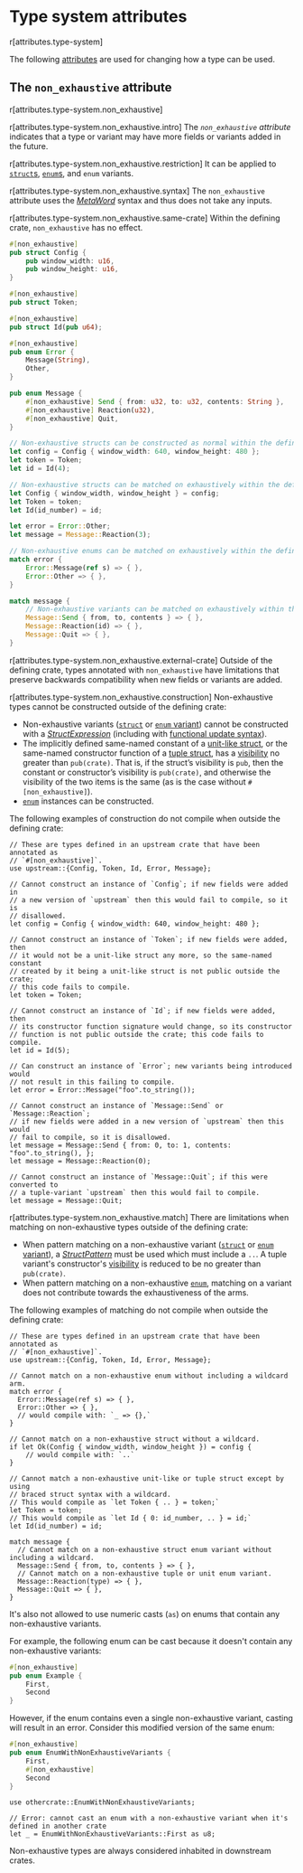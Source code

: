 # Type system attributes

r[attributes.type-system]

The following [attributes] are used for changing how a type can be used.

## The `non_exhaustive` attribute

r[attributes.type-system.non_exhaustive]


r[attributes.type-system.non_exhaustive.intro]
The *`non_exhaustive` attribute* indicates that a type or variant may have
more fields or variants added in the future.

r[attributes.type-system.non_exhaustive.restriction]
It can be applied to [`struct`s][struct], [`enum`s][enum], and `enum` variants.

r[attributes.type-system.non_exhaustive.syntax]
The `non_exhaustive` attribute uses the [_MetaWord_] syntax and thus does not
take any inputs.

r[attributes.type-system.non_exhaustive.same-crate]
Within the defining crate, `non_exhaustive` has no effect.

```rust
#[non_exhaustive]
pub struct Config {
    pub window_width: u16,
    pub window_height: u16,
}

#[non_exhaustive]
pub struct Token;

#[non_exhaustive]
pub struct Id(pub u64);

#[non_exhaustive]
pub enum Error {
    Message(String),
    Other,
}

pub enum Message {
    #[non_exhaustive] Send { from: u32, to: u32, contents: String },
    #[non_exhaustive] Reaction(u32),
    #[non_exhaustive] Quit,
}

// Non-exhaustive structs can be constructed as normal within the defining crate.
let config = Config { window_width: 640, window_height: 480 };
let token = Token;
let id = Id(4);

// Non-exhaustive structs can be matched on exhaustively within the defining crate.
let Config { window_width, window_height } = config;
let Token = token;
let Id(id_number) = id;

let error = Error::Other;
let message = Message::Reaction(3);

// Non-exhaustive enums can be matched on exhaustively within the defining crate.
match error {
    Error::Message(ref s) => { },
    Error::Other => { },
}

match message {
    // Non-exhaustive variants can be matched on exhaustively within the defining crate.
    Message::Send { from, to, contents } => { },
    Message::Reaction(id) => { },
    Message::Quit => { },
}
```

r[attributes.type-system.non_exhaustive.external-crate]
Outside of the defining crate, types annotated with `non_exhaustive` have limitations that
preserve backwards compatibility when new fields or variants are added.

r[attributes.type-system.non_exhaustive.construction]
Non-exhaustive types cannot be constructed outside of the defining crate:

- Non-exhaustive variants ([`struct`][struct] or [`enum` variant][enum]) cannot be constructed
  with a [_StructExpression_] \(including with [functional update syntax]).
- The implicitly defined same-named constant of a [unit-like struct][struct],
  or the same-named constructor function of a [tuple struct][struct],
  has a [visibility] no greater than `pub(crate)`.
  That is, if the struct’s visibility is `pub`, then the constant or constructor’s visibility
  is `pub(crate)`, and otherwise the visibility of the two items is the same
  (as is the case without `#[non_exhaustive]`).
- [`enum`][enum] instances can be constructed.

The following examples of construction do not compile when outside the defining crate:

<!-- ignore: requires external crates -->
```rust,ignore
// These are types defined in an upstream crate that have been annotated as
// `#[non_exhaustive]`.
use upstream::{Config, Token, Id, Error, Message};

// Cannot construct an instance of `Config`; if new fields were added in
// a new version of `upstream` then this would fail to compile, so it is
// disallowed.
let config = Config { window_width: 640, window_height: 480 };

// Cannot construct an instance of `Token`; if new fields were added, then
// it would not be a unit-like struct any more, so the same-named constant
// created by it being a unit-like struct is not public outside the crate;
// this code fails to compile.
let token = Token;

// Cannot construct an instance of `Id`; if new fields were added, then
// its constructor function signature would change, so its constructor
// function is not public outside the crate; this code fails to compile.
let id = Id(5);

// Can construct an instance of `Error`; new variants being introduced would
// not result in this failing to compile.
let error = Error::Message("foo".to_string());

// Cannot construct an instance of `Message::Send` or `Message::Reaction`;
// if new fields were added in a new version of `upstream` then this would
// fail to compile, so it is disallowed.
let message = Message::Send { from: 0, to: 1, contents: "foo".to_string(), };
let message = Message::Reaction(0);

// Cannot construct an instance of `Message::Quit`; if this were converted to
// a tuple-variant `upstream` then this would fail to compile.
let message = Message::Quit;
```

r[attributes.type-system.non_exhaustive.match]
There are limitations when matching on non-exhaustive types outside of the defining crate:

- When pattern matching on a non-exhaustive variant ([`struct`][struct] or [`enum` variant][enum]),
  a [_StructPattern_] must be used which must include a `..`. A tuple variant's constructor's
  [visibility] is reduced to be no greater than `pub(crate)`.
- When pattern matching on a non-exhaustive [`enum`][enum], matching on a variant does not
  contribute towards the exhaustiveness of the arms.

The following examples of matching do not compile when outside the defining crate:

<!-- ignore: requires external crates -->
```rust, ignore
// These are types defined in an upstream crate that have been annotated as
// `#[non_exhaustive]`.
use upstream::{Config, Token, Id, Error, Message};

// Cannot match on a non-exhaustive enum without including a wildcard arm.
match error {
  Error::Message(ref s) => { },
  Error::Other => { },
  // would compile with: `_ => {},`
}

// Cannot match on a non-exhaustive struct without a wildcard.
if let Ok(Config { window_width, window_height }) = config {
    // would compile with: `..`
}

// Cannot match a non-exhaustive unit-like or tuple struct except by using
// braced struct syntax with a wildcard.
// This would compile as `let Token { .. } = token;`
let Token = token;
// This would compile as `let Id { 0: id_number, .. } = id;`
let Id(id_number) = id;

match message {
  // Cannot match on a non-exhaustive struct enum variant without including a wildcard.
  Message::Send { from, to, contents } => { },
  // Cannot match on a non-exhaustive tuple or unit enum variant.
  Message::Reaction(type) => { },
  Message::Quit => { },
}
```

It's also not allowed to use numeric casts (`as`) on enums that contain any non-exhaustive variants.

For example, the following enum can be cast because it doesn't contain any non-exhaustive variants:

```rust
#[non_exhaustive]
pub enum Example {
    First,
    Second
}
```

However, if the enum contains even a single non-exhaustive variant, casting will result in an error. Consider this modified version of the same enum:

```rust
#[non_exhaustive]
pub enum EnumWithNonExhaustiveVariants {
    First,
    #[non_exhaustive]
    Second
}
```

<!-- ignore: needs multiple crates -->
```rust,ignore
use othercrate::EnumWithNonExhaustiveVariants;

// Error: cannot cast an enum with a non-exhaustive variant when it's defined in another crate
let _ = EnumWithNonExhaustiveVariants::First as u8;
```

Non-exhaustive types are always considered inhabited in downstream crates.

[_MetaWord_]: ../attributes.md#meta-item-attribute-syntax
[_StructExpression_]: ../expressions/struct-expr.md
[_StructPattern_]: ../patterns.md#struct-patterns
[_TupleStructPattern_]: ../patterns.md#tuple-struct-patterns
[`if let`]: ../expressions/if-expr.md#if-let-expressions
[`match`]: ../expressions/match-expr.md
[attributes]: ../attributes.md
[enum]: ../items/enumerations.md
[functional update syntax]: ../expressions/struct-expr.md#functional-update-syntax
[struct]: ../items/structs.md
[visibility]: ../visibility-and-privacy.md
